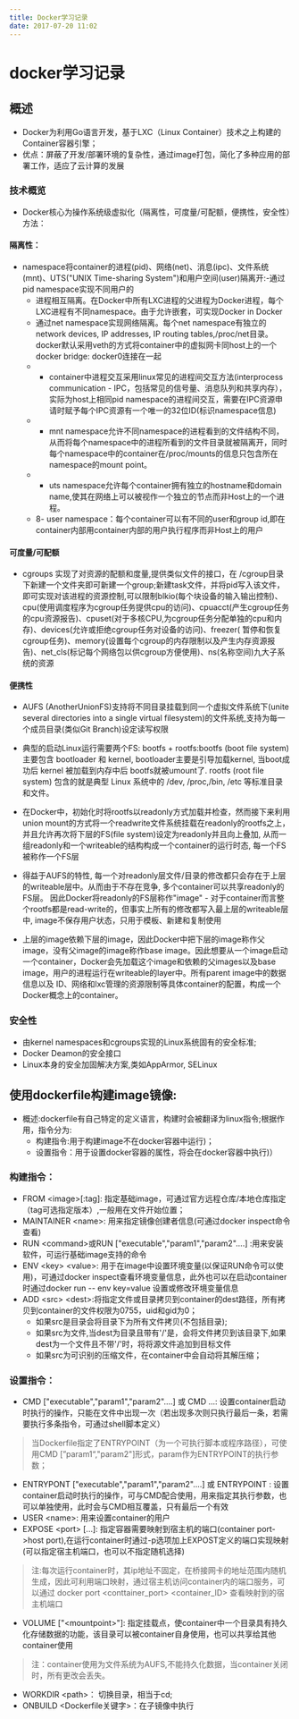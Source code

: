 ```yaml
---
title: Docker学习记录
date: 2017-07-20 11:02
---
```

# docker学习记录

## 概述
* Docker为利用Go语言开发，基于LXC（Linux Container）技术之上构建的Container容器引擎；
* 优点：屏蔽了开发/部署环境的复杂性，通过image打包，简化了多种应用的部署工作，适应了云计算的发展

### 技术概览
* Docker核心为操作系统级虚拟化（隔离性，可度量/可配额，便携性，安全性）方法：

#### 隔离性：
* namespace将container的进程(pid)、网络(net)、消息(ipc)、文件系统(mnt)、UTS("UNIX Time-sharing System")和用户空间(user)隔离开:-通过pid namespace实现不同用户的   
    * 进程相互隔离。在Docker中所有LXC进程的父进程为Docker进程，每个LXC进程有不同namespace。由于允许嵌套，可实现Docker in Docker
    * 通过net namespace实现网络隔离。每个net namespace有独立的network devices, IP addresses, IP routing tables,/proc/net目录。docker默认采用veth的方式将container中的虚拟网卡同host上的一个docker bridge: docker0连接在一起
    * - container中进程交互采用linux常见的进程间交互方法(interprocess communication - IPC，包括常见的信号量、消息队列和共享内存），实际为host上相同pid namespace的进程间交互，需要在IPC资源申请时赋予每个IPC资源有一个唯一的32位ID(标识namespace信息)
    * - mnt namespace允许不同namespace的进程看到的文件结构不同，从而将每个namespace中的进程所看到的文件目录就被隔离开，同时每个namespace中的container在/proc/mounts的信息只包含所在namespace的mount point。
    * - uts namespace允许每个container拥有独立的hostname和domain name,使其在网络上可以被视作一个独立的节点而非Host上的一个进程。
    * 8- user namespace：每个container可以有不同的user和group id,即在container内部用container内部的用户执行程序而非Host上的用户

#### 可度量/可配额
* cgroups 实现了对资源的配额和度量,提供类似文件的接口，在 /cgroup目录下新建一个文件夹即可新建一个group;新建task文件，并将pid写入该文件，即可实现对该进程的资源控制,可以限制blkio(每个块设备的输入输出控制)、cpu(使用调度程序为cgroup任务提供cpu的访问)、cpuacct(产生cgroup任务的cpu资源报告)、cpuset(对于多核CPU,为cgroup任务分配单独的cpu和内存)、devices(允许或拒绝cgroup任务对设备的访问)、freezer( 暂停和恢复cgroup任务)、memory(设置每个cgroup的内存限制以及产生内存资源报告)、net_cls(标记每个网络包以供cgroup方便使用)、ns(名称空间)九大子系统的资源

#### 便携性
* AUFS (AnotherUnionFS)支持将不同目录挂载到同一个虚拟文件系统下(unite several directories into a single virtual filesystem)的文件系统,支持为每一个成员目录(类似Git Branch)设定读写权限

* 典型的启动Linux运行需要两个FS: bootfs + rootfs:bootfs (boot file system) 主要包含 bootloader 和 kernel, bootloader主要是引导加载kernel, 当boot成功后 kernel 被加载到内存中后 bootfs就被umount了. rootfs (root file system) 包含的就是典型 Linux 系统中的 /dev, /proc,/bin, /etc 等标准目录和文件。
* 在Docker中，初始化时将rootfs以readonly方式加载并检查，然而接下来利用union mount的方式将一个readwrite文件系统挂载在readonly的rootfs之上，并且允许再次将下层的FS(file system)设定为readonly并且向上叠加, 从而一组readonly和一个writeable的结构构成一个container的运行时态, 每一个FS被称作一个FS层
* 得益于AUFS的特性, 每一个对readonly层文件/目录的修改都只会存在于上层的writeable层中。从而由于不存在竞争, 多个container可以共享readonly的FS层。 因此Docker将readonly的FS层称作"image" - 对于container而言整个rootfs都是read-write的，但事实上所有的修改都写入最上层的writeable层中, image不保存用户状态，只用于模板、新建和复制使用
* 上层的image依赖下层的image，因此Docker中把下层的image称作父image，没有父image的image称作base image。因此想要从一个image启动一个container，Docker会先加载这个image和依赖的父images以及base image，用户的进程运行在writeable的layer中。所有parent image中的数据信息以及 ID、网络和lxc管理的资源限制等具体container的配置，构成一个Docker概念上的container。

### 安全性
* 由kernel namespaces和cgroups实现的Linux系统固有的安全标准;
* Docker Deamon的安全接口
* Linux本身的安全加固解决方案,类如AppArmor, SELinux

## 使用dockerfile构建image镜像:
* 概述:dockerfile有自己特定的定义语言，构建时会被翻译为linux指令;根据作用，指令分为:
    * 构建指令:用于构建image不在docker容器中运行)；
    * 设置指令：用于设置docker容器的属性，将会在docker容器中执行)）
### 构建指令：
* FROM \<image\>\[:tag\]: 指定基础image，可通过官方远程仓库/本地仓库指定（tag可选指定版本）,一般用在文件开始位置；
* MAINTAINER \<name\>: 用来指定镜像创建者信息(可通过docker inspect命令查看)
* RUN \<command\>或RUN \["executable","param1","param2"....\] :用来安装软件，可运行基础image支持的命令
* ENV \<key\> \<value\>: 用于在image中设置环境变量(以保证RUN命令可以使用)，可通过docker inspect查看环境变量信息，此外也可以在启动container时通过docker run -- env key=value 设置或修改环境变量信息
* ADD \<src\> \<dest\>:将指定文件或目录拷贝到container的dest路径，所有拷贝到container的文件权限为0755，uid和gid为0；
    * 如果src是目录会将目录下为所有文件拷贝(不包括目录);
    * 如果src为文件,当dest为目录且带有'/'是，会将文件拷贝到该目录下,如果dest为一个文件且不带'/'时，将将源文件追加到目标文件
    * 如果src为可识别的压缩文件，在container中会自动将其解压缩；


### 设置指令：
* CMD \["executable","param1","param2"....\] 或 CMD <command> <param1> ...: 设置container启动时执行的操作，只能在文件中出现一次（若出现多次则只执行最后一条，若需要执行多条指令，可通过shell脚本定义）
> 当Dockerfile指定了ENTRYPOINT（为一个可执行脚本或程序路径），可使用CMD \[”param1“,"param2"\]形式，param作为ENTRYPOINT的执行参数；
* ENTRYPONT \["executable","param1","param2"....\] 或 ENTRYPOINT <command> <param>: 设置container启动时执行的操作，可与CMD配合使用，用来指定其执行参数，也可以单独使用，此时会与CMD相互覆盖，只有最后一个有效
* USER \<name\>: 用来设置container的用户
* EXPOSE \<port\> \[...\]: 指定容器需要映射到宿主机的端口(container port->host port),在运行container时通过-p选项加上EXPOST定义的端口实现映射(可以指定宿主机端口，也可以不指定随机选择) 
> 注:每次运行container时，其ip地址不固定，在桥接网卡的地址范围内随机生成，因此可利用端口映射，通过宿主机访问container内的端口服务，可以通过 docker port \<conttainer_port\> \<container_ID\> 查看映射到的宿主机端口
* VOLUME \["\<mountpoint\>"\]: 指定挂载点，使container中一个目录具有持久化存储数据的功能，该目录可以被container自身使用，也可以共享给其他container使用
> 注：container使用为文件系统为AUFS,不能持久化数据，当container关闭时，所有更改会丢失。
* WORKDIR \<path\>： 切换目录，相当于cd;
* ONBUILD <Dockerfile关键字>：在子镜像中执行
